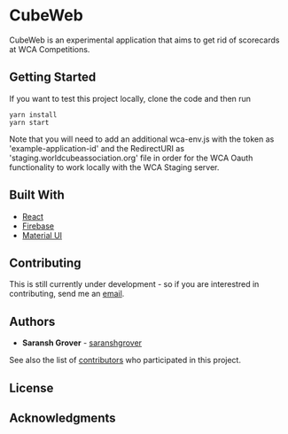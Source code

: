 # CubeWeb

CubeWeb is an experimental application that aims to get rid of scorecards at WCA Competitions. 

## Getting Started

If you want to test this project locally, clone the code and then run 
```
yarn install
yarn start
```

Note that you will need to add an additional wca-env.js with the token as 'example-application-id' and the RedirectURI as 'staging.worldcubeassociation.org' file in order for the WCA Oauth functionality to work locally with the WCA Staging server.

## Built With

* [React](https://www.reactjs.org) 
* [Firebase](https://www.firebase.google.com)
* [Material UI](https://www.material-ui.com) 

## Contributing

This is still currently under development - so if you are interestred in contributing, send me an [email](mailto:saransh.grover@stonybrook.edu).

## Authors

* **Saransh Grover** - [saranshgrover](https://saranshgrover.com)

See also the list of [contributors](https://github.com/CubeWeb/graphs/contributors) who participated in this project.

## License


## Acknowledgments

